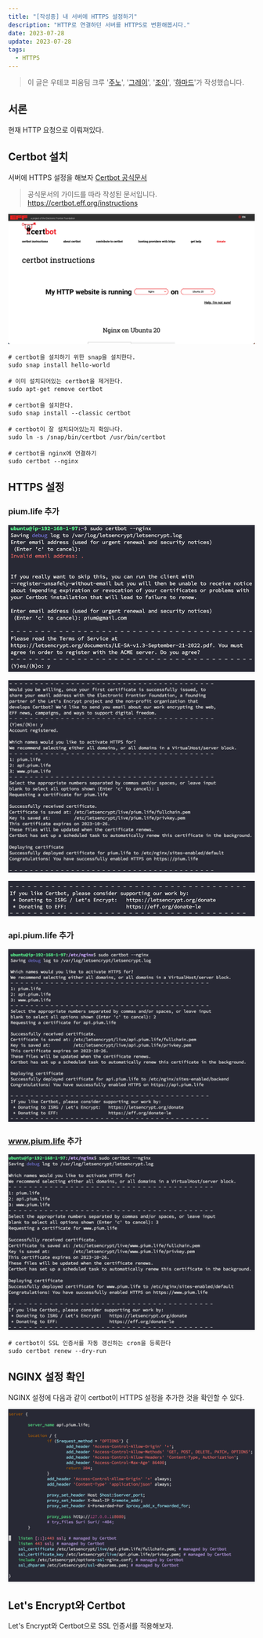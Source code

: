 ```yaml
---
title: "[작성중] 내 서버에 HTTPS 설정하기"
description: "HTTP로 연결하던 서버를 HTTPS로 변환해봅시다."
date: 2023-07-28
update: 2023-07-28
tags:
  - HTTPS
---
```


> 이 글은 우테코 피움팀 크루 '[주노](https://github.com/Choi-JJunho)', '[그레이](https://github.com/kim0914)', '[조이](https://github.com/yeonkkk)', '[하마드](https://github.com/rawfishthelgh)'가 작성했습니다.


## 서론

현재 HTTP 요청으로 이뤄져있다.

## Certbot 설치

서버에 HTTPS 설정을 해보자
[Certbot 공식문서](https://certbot.eff.org/)

> 공식문서의 가이드를 따라 작성된 문서입니다.
> https://certbot.eff.org/instructions

![](.index_images/a8ec6c59.png)

```shell
# certbot을 설치하기 위한 snap을 설치한다.
sudo snap install hello-world

# 이미 설치되어있는 certbot을 제거한다.
sudo apt-get remove certbot

# certbot을 설치한다.
sudo snap install --classic certbot

# certbot이 잘 설치되어있는지 확읺나다.
sudo ln -s /snap/bin/certbot /usr/bin/certbot

# certbot을 nginx에 연결하기
sudo certbot --nginx
```
## HTTPS 설정

### pium.life 추가

![](.index_images/5659e6de.png)

![](.index_images/32a6db8d.png)

![](.index_images/fa858e9a.png)

### api.pium.life 추가

![](.index_images/686fd7a3.png)

### www.pium.life 추가

![](.index_images/315f0e63.png)
```shell
# certbot이 SSL 인증서를 자동 갱신하는 cron을 등록한다
sudo certbot renew --dry-run
```

## NGINX 설정 확인

NGINX 설정에 다음과 같이 certbot이 HTTPS 설정을 추가한 것을 확인할 수 있다.

![](.index_images/3d08df23.png)

## Let's Encrypt와 Certbot

Let's Encrypt와 Certbot으로 SSL 인증서를 적용해보자.


